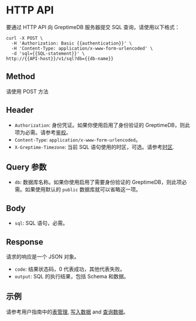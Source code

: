 # HTTP API

要通过 HTTP API 向 GreptimeDB 服务器提交 SQL 查询，请使用以下格式：

```shell
curl -X POST \
  -H 'Authorization: Basic {{authentication}}' \
  -H 'Content-Type: application/x-www-form-urlencoded' \
  -d 'sql={{SQL-statement}}' \
http://{{API-host}}/v1/sql?db={{db-name}}
```

## Method

请使用 POST 方法

## Header

- `Authorization`: 身份凭证。如果你使用启用了身份验证的 GreptimeDB，则此项为必需。请参考[鉴权](/user-guide/clients/http-api.md#authentication)。
- `Content-Type`: `application/x-www-form-urlencoded`。
- `X-Greptime-Timezone`: 当前 SQL 语句使用的时区，可选。请参考[时区](/user-guide/clients/http-api.md#authentication#时区).

## Query 参数

- `db`: 数据库名称。如果你使用启用了需要身份验证的 GreptimeDB，则此项必需。如果使用默认的 `public` 数据库就可以省略这一项。

## Body

- `sql`: SQL 语句，必需。

## Response

请求的响应是一个 JSON 对象。

- `code`: 结果状态码，0 代表成功，其他代表失败。
- `output`: SQL 的执行结果，包括 Schema 和数据。

## 示例

请参考用户指南中的[表管理](/user-guide/table-management.md#http-api), [写入数据](/user-guide/write-data/sql.md#http-api) and [查询数据](/user-guide/query-data/sql.md#http-api)。
